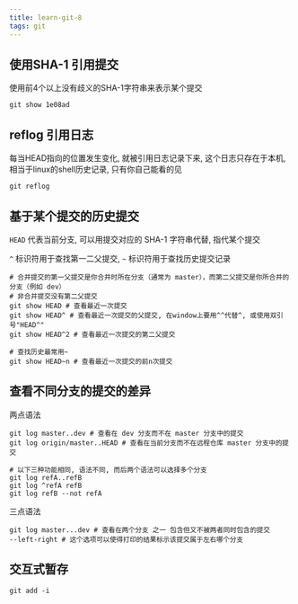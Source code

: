 ```yaml
---
title: learn-git-8
tags: git
---
```

## 使用SHA-1 引用提交
使用前4个以上没有歧义的SHA-1字符串来表示某个提交
```
git show 1e08ad
```

## reflog 引用日志
每当HEAD指向的位置发生变化, 就被引用日志记录下来, 这个日志只存在于本机, 相当于linux的shell历史记录, 只有你自己能看的见
```
git reflog
```

## 基于某个提交的历史提交
`HEAD` 代表当前分支, 可以用提交对应的 SHA-1 字符串代替, 指代某个提交

`^` 标识符用于查找第一二父提交, `~` 标识符用于查找历史提交记录
```
# 合并提交的第一父提交是你合并时所在分支（通常为 master），而第二父提交是你所合并的分支（例如 dev）
# 非合并提交没有第二父提交
git show HEAD # 查看最近一次提交
git show HEAD^ # 查看最近一次提交的父提交, 在window上要用^^代替^, 或使用双引号"HEAD^"
git show HEAD^2 # 查看最近一次提交的第二父提交

# 查找历史最常用~
git show HEAD~n # 查看最近一次提交的前n次提交
```

## 查看不同分支的提交的差异
两点语法
```
git log master..dev # 查看在 dev 分支而不在 master 分支中的提交
git log origin/master..HEAD # 查看在当前分支而不在远程仓库 master 分支中的提交

# 以下三种功能相同, 语法不同, 而后两个语法可以选择多个分支
git log refA..refB
git log ^refA refB 
git log refB --not refA
```

三点语法
```
git log master...dev # 查看在两个分支 之一 包含但又不被两者同时包含的提交
--left-right # 这个选项可以使得打印的结果标示该提交属于左右哪个分支
```

## 交互式暂存
```
git add -i
```
